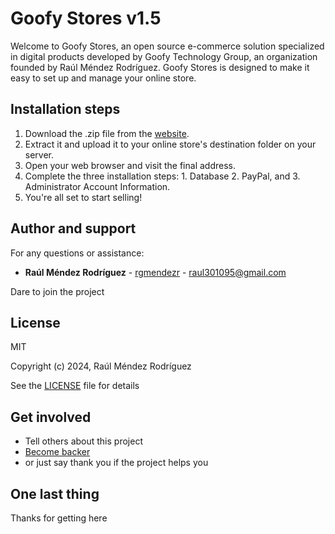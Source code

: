 # Goofy Stores v1.5

Welcome to Goofy Stores, an open source e-commerce solution specialized in digital products developed by Goofy Technology Group, an organization founded by Raúl Méndez Rodríguez. Goofy Stores is designed to make it easy to set up and manage your online store.


## Installation steps

1. Download the .zip file from the [website](https://gfy.dog).
2. Extract it and upload it to your online store's destination folder on your server.
3. Open your web browser and visit the final address.
4. Complete the three installation steps: 1. Database 2. PayPal, and 3. Administrator Account Information.
5. You're all set to start selling!


## Author and support

For any questions or assistance:

* **Raúl Méndez Rodríguez** - [rgmendezr](https://github.com/rgmendezr) - raul301095@gmail.com

Dare to join the project


## License

MIT

Copyright (c) 2024, Raúl Méndez Rodríguez

See the [LICENSE](LICENSE) file for details

## Get involved

* Tell others about this project
* [Become backer](https://github.com/sponsors/rgmendezr)
* or just say thank you if the project helps you

## One last thing

Thanks for getting here
 

